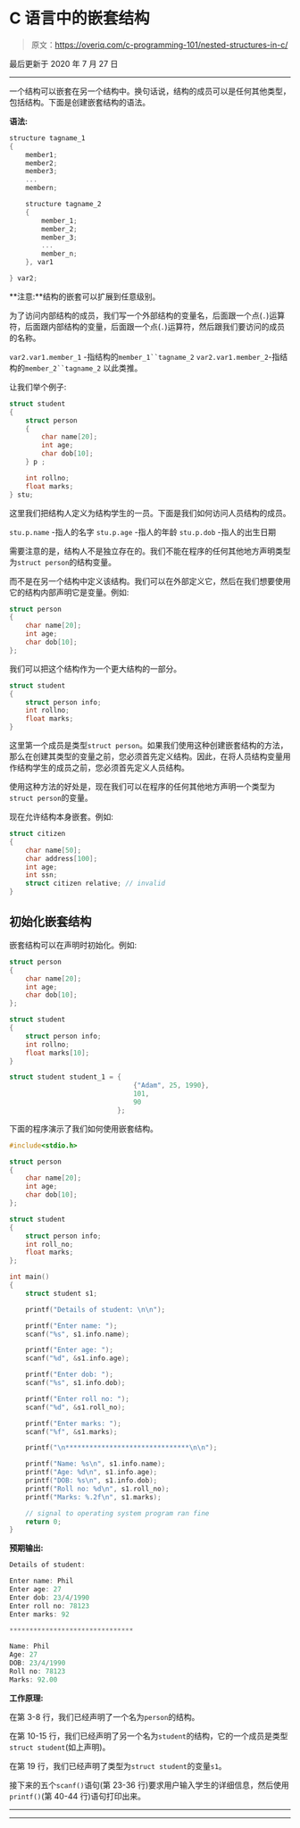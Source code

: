 # C 语言中的嵌套结构

> 原文：<https://overiq.com/c-programming-101/nested-structures-in-c/>

最后更新于 2020 年 7 月 27 日

* * *

一个结构可以嵌套在另一个结构中。换句话说，结构的成员可以是任何其他类型，包括结构。下面是创建嵌套结构的语法。

**语法:**

```c
structure tagname_1
{
    member1;
    member2;
    member3;
    ...
    membern;

    structure tagname_2
    {
        member_1;
        member_2;
        member_3;
        ...
        member_n;
    }, var1

} var2;

```

**注意:**结构的嵌套可以扩展到任意级别。

为了访问内部结构的成员，我们写一个外部结构的变量名，后面跟一个点(`.`)运算符，后面跟内部结构的变量，后面跟一个点(`.`)运算符，然后跟我们要访问的成员的名称。

`var2.var1.member_1` -指结构的`member_1``tagname_2`
`var2.var1.member_2`-指结构的`member_2``tagname_2`
以此类推。

让我们举个例子:

```c
struct student
{
    struct person
    {
        char name[20];
        int age;
        char dob[10];
    } p ;

    int rollno;
    float marks;
} stu;

```

这里我们把结构人定义为结构学生的一员。下面是我们如何访问人员结构的成员。

`stu.p.name` -指人的名字
`stu.p.age` -指人的年龄
`stu.p.dob` -指人的出生日期

需要注意的是，结构人不是独立存在的。我们不能在程序的任何其他地方声明类型为`struct person`的结构变量。

而不是在另一个结构中定义该结构。我们可以在外部定义它，然后在我们想要使用它的结构内部声明它是变量。例如:

```c
struct person
{
    char name[20];
    int age;
    char dob[10];
};

```

我们可以把这个结构作为一个更大结构的一部分。

```c
struct student
{
    struct person info;
    int rollno;
    float marks;
}

```

这里第一个成员是类型`struct person`。如果我们使用这种创建嵌套结构的方法，那么在创建其类型的变量之前，您必须首先定义结构。因此，在将人员结构变量用作结构学生的成员之前，您必须首先定义人员结构。

使用这种方法的好处是，现在我们可以在程序的任何其他地方声明一个类型为`struct person`的变量。

现在允许结构本身嵌套。例如:

```c
struct citizen
{
    char name[50];
    char address[100];
    int age;
    int ssn;
    struct citizen relative; // invalid
}

```

## 初始化嵌套结构

嵌套结构可以在声明时初始化。例如:

```c
struct person
{
    char name[20];
    int age;
    char dob[10];
};

struct student
{
    struct person info;
    int rollno;
    float marks[10];
}

struct student student_1 = {
                               {"Adam", 25, 1990},
                               101,
                               90
                           };

```

下面的程序演示了我们如何使用嵌套结构。

```c
#include<stdio.h>

struct person
{
    char name[20];
    int age;
    char dob[10];
};

struct student
{
    struct person info;
    int roll_no;
    float marks;
};

int main()
{
    struct student s1;

    printf("Details of student: \n\n");

    printf("Enter name: ");
    scanf("%s", s1.info.name);

    printf("Enter age: ");
    scanf("%d", &s1.info.age);

    printf("Enter dob: ");
    scanf("%s", s1.info.dob);

    printf("Enter roll no: ");
    scanf("%d", &s1.roll_no);

    printf("Enter marks: ");
    scanf("%f", &s1.marks);

    printf("\n*******************************\n\n");

    printf("Name: %s\n", s1.info.name);
    printf("Age: %d\n", s1.info.age);
    printf("DOB: %s\n", s1.info.dob);
    printf("Roll no: %d\n", s1.roll_no);
    printf("Marks: %.2f\n", s1.marks);

    // signal to operating system program ran fine
    return 0;
}

```

**预期输出:**

```c
Details of student:

Enter name: Phil
Enter age: 27
Enter dob: 23/4/1990
Enter roll no: 78123
Enter marks: 92

*******************************

Name: Phil
Age: 27
DOB: 23/4/1990
Roll no: 78123
Marks: 92.00

```

**工作原理:**

在第 3-8 行，我们已经声明了一个名为`person`的结构。

在第 10-15 行，我们已经声明了另一个名为`student`的结构，它的一个成员是类型`struct student`(如上声明)。

在第 19 行，我们已经声明了类型为`struct student`的变量`s1`。

接下来的五个`scanf()`语句(第 23-36 行)要求用户输入学生的详细信息，然后使用`printf()`(第 40-44 行)语句打印出来。

* * *

* * *